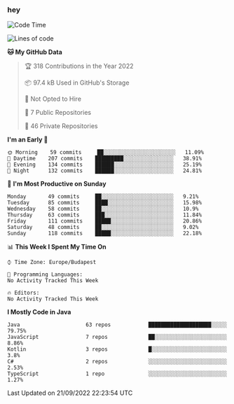 ### hey

<!--START_SECTION:waka-->
![Code Time](http://img.shields.io/badge/Code%20Time-801%20hrs%2035%20mins-blue)

![Lines of code](https://img.shields.io/badge/From%20Hello%20World%20I%27ve%20Written-510%20Thousand%20lines%20of%20code-blue)

**🐱 My GitHub Data** 

> 🏆 318 Contributions in the Year 2022
 > 
> 📦 97.4 kB Used in GitHub's Storage 
 > 
> 🚫 Not Opted to Hire
 > 
> 📜 7 Public Repositories 
 > 
> 🔑 46 Private Repositories  
 > 
**I'm an Early 🐤** 

```text
🌞 Morning    59 commits     ██░░░░░░░░░░░░░░░░░░░░░░░   11.09% 
🌆 Daytime    207 commits    █████████░░░░░░░░░░░░░░░░   38.91% 
🌃 Evening    134 commits    ██████░░░░░░░░░░░░░░░░░░░   25.19% 
🌙 Night      132 commits    ██████░░░░░░░░░░░░░░░░░░░   24.81%

```
📅 **I'm Most Productive on Sunday** 

```text
Monday       49 commits     ██░░░░░░░░░░░░░░░░░░░░░░░   9.21% 
Tuesday      85 commits     ████░░░░░░░░░░░░░░░░░░░░░   15.98% 
Wednesday    58 commits     ██░░░░░░░░░░░░░░░░░░░░░░░   10.9% 
Thursday     63 commits     ███░░░░░░░░░░░░░░░░░░░░░░   11.84% 
Friday       111 commits    █████░░░░░░░░░░░░░░░░░░░░   20.86% 
Saturday     48 commits     ██░░░░░░░░░░░░░░░░░░░░░░░   9.02% 
Sunday       118 commits    █████░░░░░░░░░░░░░░░░░░░░   22.18%

```


📊 **This Week I Spent My Time On** 

```text
⌚︎ Time Zone: Europe/Budapest

💬 Programming Languages: 
No Activity Tracked This Week

🔥 Editors: 
No Activity Tracked This Week

```

**I Mostly Code in Java** 

```text
Java                     63 repos            ████████████████████░░░░░   79.75% 
JavaScript               7 repos             ██░░░░░░░░░░░░░░░░░░░░░░░   8.86% 
Kotlin                   3 repos             █░░░░░░░░░░░░░░░░░░░░░░░░   3.8% 
C#                       2 repos             ░░░░░░░░░░░░░░░░░░░░░░░░░   2.53% 
TypeScript               1 repo              ░░░░░░░░░░░░░░░░░░░░░░░░░   1.27%

```



 Last Updated on 21/09/2022 22:23:54 UTC
<!--END_SECTION:waka-->
